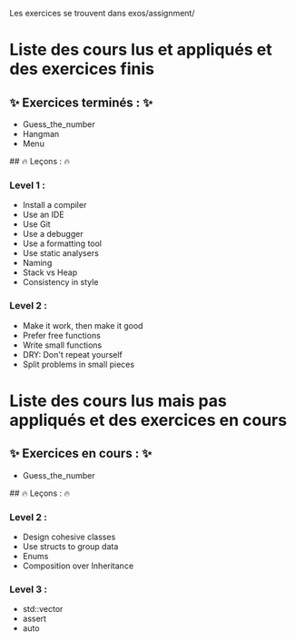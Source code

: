 Les exercices se trouvent dans exos/assignment/

# Liste des cours lus et appliqués et des exercices finis

## :sparkles: Exercices terminés : :sparkles:

   - Guess_the_number
   - Hangman
   - Menu

## :fire: Leçons : :fire:

### Level 1 :

   - Install a compiler
   - Use an IDE
   - Use Git
   - Use a debugger
   - Use a formatting tool
   - Use static analysers
   - Naming
   - Stack vs Heap
   - Consistency in style

### Level 2 :

   - Make it work, then make it good
   - Prefer free functions
   - Write small functions
   - DRY: Don't repeat yourself
   - Split problems in small pieces

# Liste des cours lus mais pas appliqués et des exercices en cours

## :sparkles: Exercices en cours : :sparkles:

   - Guess_the_number

## :fire: Leçons : :fire:

### Level 2 :

   - Design cohesive classes
   - Use structs to group data
   - Enums
   - Composition over Inheritance

### Level 3 :

   - std::vector
   - assert
   - auto